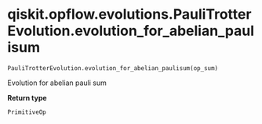 # qiskit.opflow\.evolutions.PauliTrotterEvolution.evolution\_for\_abelian\_paulisum

`PauliTrotterEvolution.evolution_for_abelian_paulisum(op_sum)`

Evolution for abelian pauli sum

**Return type**

`PrimitiveOp`
